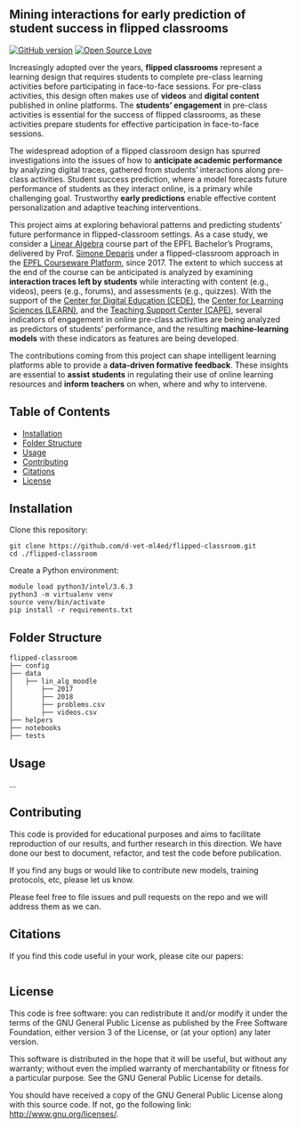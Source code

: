 ## Mining interactions for early prediction of student success in flipped classrooms
[![GitHub version](https://badge.fury.io/gh/boennemann%2Fbadges.svg)](http://badge.fury.io/gh/boennemann%2Fbadges)
[![Open Source Love](https://badges.frapsoft.com/os/gpl/gpl.svg?v=102)](https://github.com/ellerbrock/open-source-badge/)

Increasingly adopted over the years, **flipped classrooms** represent a learning design that requires students to complete pre-class learning activities before participating in face-to-face sessions. For pre-class activities, this design often makes use of **videos** and **digital content** published in online platforms. The **students’ engagement** in pre-class activities is essential for the success of flipped classrooms, as these activities prepare students for effective participation in face-to-face sessions.

The widespread adoption of a flipped classroom design has spurred investigations into the issues of how to **anticipate academic performance** by analyzing digital traces, gathered from students’ interactions along pre-class activities. Student success prediction, where a model forecasts future performance of students as they interact online, is a primary while challenging goal. Trustworthy **early predictions** enable effective content personalization and adaptive teaching interventions.

This project aims at exploring behavioral patterns and predicting students’ future performance in flipped-classroom settings. As a case study, we consider a [Linear Algebra](https://www.epfl.ch/education/teaching/fr/soutien-a-lenseignement/recherche-et-developpement/exemples-de-projets/classe-inversee/) course part of the EPFL Bachelor’s Programs, delivered by Prof. [Simone Deparis](https://people.epfl.ch/simone.deparis) under a flipped-classroom approach in the [EPFL Courseware Platform](https://courseware.epfl.ch/courses/course-v1:EPFL+AlgebreLineaire+2019/course/), since 2017. The extent to which success at the end of the course can be anticipated is analyzed by examining **interaction traces left by students** while interacting with content (e.g., videos), peers (e.g., forums), and assessments (e.g., quizzes). With the support of the [Center for Digital Education (CEDE)](https://www.epfl.ch/education/educational-initiatives/cede/), the [Center for Learning Sciences (LEARN)](https://www.epfl.ch/education/educational-initiatives/home/), and the [Teaching Support Center (CAPE)](https://www.epfl.ch/education/teaching/teaching-support/who-are-we/), several indicators of engagement in online pre-class activities are being analyzed as predictors of students’ performance, and the resulting **machine-learning models** with these indicators as features are being developed.

The contributions coming from this project can shape intelligent learning platforms able to provide a **data-driven formative feedback**. These insights are essential to **assist students** in regulating their use of online learning resources and **inform teachers** on when, where and why to intervene.

## Table of Contents
- [Installation](#installation)
- [Folder Structure](#folder-structure) 
- [Usage](#usage)
- [Contributing](#contributing)
- [Citations](#citations)
- [License](#license)

## Installation

Clone this repository:
``` 
git clone https://github.com/d-vet-ml4ed/flipped-classroom.git
cd ./flipped-classroom
``` 

Create a Python environment:
``` 
module load python3/intel/3.6.3
python3 -m virtualenv venv
source venv/bin/activate
pip install -r requirements.txt
``` 

## Folder Structure

``` 
flipped-classroom
├── config
├── data
│   ├── lin_alg_moodle
│       ├── 2017
│       ├── 2018
│       ├── problems.csv
│       ├── videos.csv
├── helpers
├── notebooks
├── tests
``` 

## Usage

...

## Contributing 

This code is provided for educational purposes and aims to facilitate reproduction of our results, and further research 
in this direction. We have done our best to document, refactor, and test the code before publication.

If you find any bugs or would like to contribute new models, training protocols, etc, please let us know.

Please feel free to file issues and pull requests on the repo and we will address them as we can.

## Citations
If you find this code useful in your work, please cite our papers:

```
```

## License
This code is free software: you can redistribute it and/or modify it under the terms of the GNU General Public License as published by the Free Software Foundation, either version 3 of the License, or (at your option) any later version.

This software is distributed in the hope that it will be useful, but without any warranty; without even the implied warranty of merchantability or fitness for a particular purpose. See the GNU General Public License for details.

You should have received a copy of the GNU General Public License along with this source code. If not, go the following link: http://www.gnu.org/licenses/.


